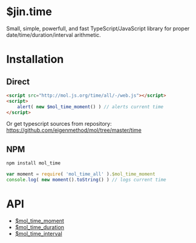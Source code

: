 # $jin.time

Small, simple, powerfull, and fast TypeScript/JavaScript library for proper date/time/duration/interval arithmetic.

# Installation

## Direct

```html
<script src="http://mol.js.org/time/all/-/web.js"></script>
<script>
	alert( new $mol_time_moment() ) // alerts current time
</script>
```

Or get typescript sources from repository: https://github.com/eigenmethod/mol/tree/master/time

## NPM

```sh
npm install mol_time
```

```js
var moment = require( 'mol_time_all' ).$mol_time_moment
console.log( new moment().toString() ) // logs current time
```

# API

- [$mol_time_moment](moment)
- [$mol_time_duration](duration)
- [$mol_time_interval](interval)
